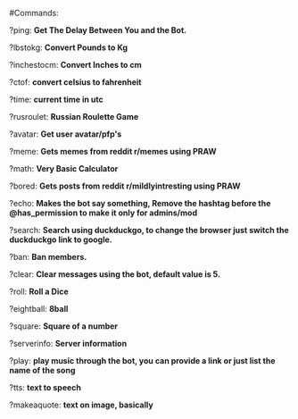 #Commands:

?ping: **Get The Delay Between You and the Bot.**


?lbstokg: **Convert Pounds to Kg**


?inchestocm: **Convert Inches to cm**


?ctof: **convert celsius to fahrenheit**


?time: **current time in utc**


?rusroulet: **Russian Roulette Game**


?avatar: **Get user avatar/pfp's**


?meme: **Gets memes from reddit r/memes using PRAW**


?math: **Very Basic Calculator**


?bored: **Gets posts from reddit r/mildlyintresting using PRAW**


?echo: **Makes the bot say something, Remove the hashtag before the @has_permission to make it only for admins/mod**


?search: **Search using duckduckgo, to change the browser just switch the duckduckgo link to google.**


?ban: **Ban members.**


?clear: **Clear messages using the bot, default value is 5.**


?roll: **Roll a Dice**


?eightball: **8ball**


?square: **Square of a number**


?serverinfo: **Server information**


?play: **play music through the bot, you can provide a link or just list the name of the song**

?tts: **text to speech**

?makeaquote: **text on image, basically**
